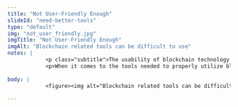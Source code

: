 ```yaml
--- 
title: "Not User-Friendly Enough"
slideId: "need-better-tools"
type: "default"
img: "not_user_friendly.jpg"
imgTitle: "Not User-Friendly Enough"
imgAlt: "Blockchain related tools can be difficult to use"
notes: | 
            <p class="subtitle">The usability of blockchain technology has improved greatly, but still has to continued to improve.</p>
            <p>When it comes to the tools needed to properly utilize blockchain technology, they aren&apos;t quite user friendly enough. They are a vast improvement upon the ecosystem that existed just a few years ago, but many still find cryptocurrency management difficult. It is only logical to assume that this trend is going to continue. There are many projects looking to make using cryptocurrency and blockchain technology easier to use. With the improvement concerning ease of use over the past few years, there will no doubt be significant advancements towards a tool that is so easy to use, most of the world has the access and ability to properly utilize it.</p>
        
body: | 
            <figure><img alt="Blockchain related tools can be difficult to use" src="assets/img/not_user_friendly.jpg" title="Not User-Friendly Enough"></figure>
        
---
```


